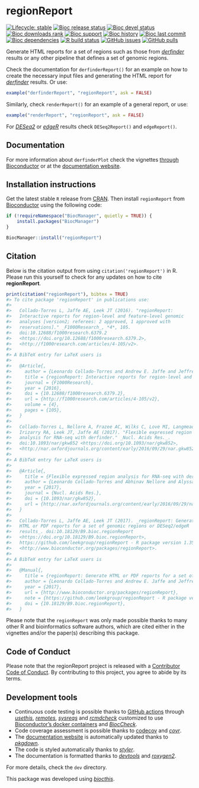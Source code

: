 
<!-- README.md is generated from README.Rmd. Please edit that file -->

# regionReport

<!-- badges: start -->

[![Lifecycle:
stable](https://img.shields.io/badge/lifecycle-stable-brightgreen.svg)](https://lifecycle.r-lib.org/articles/stages.html#stable)
[![Bioc release
status](http://www.bioconductor.org/shields/build/release/bioc/regionReport.svg)](https://bioconductor.org/checkResults/release/bioc-LATEST/regionReport)
[![Bioc devel
status](http://www.bioconductor.org/shields/build/devel/bioc/regionReport.svg)](https://bioconductor.org/checkResults/devel/bioc-LATEST/regionReport)
[![Bioc downloads
rank](https://bioconductor.org/shields/downloads/release/regionReport.svg)](http://bioconductor.org/packages/stats/bioc/regionReport/)
[![Bioc
support](https://bioconductor.org/shields/posts/regionReport.svg)](https://support.bioconductor.org/tag/regionReport)
[![Bioc
history](https://bioconductor.org/shields/years-in-bioc/regionReport.svg)](https://bioconductor.org/packages/release/bioc/html/regionReport.html#since)
[![Bioc last
commit](https://bioconductor.org/shields/lastcommit/devel/bioc/regionReport.svg)](http://bioconductor.org/checkResults/devel/bioc-LATEST/regionReport/)
[![Bioc
dependencies](https://bioconductor.org/shields/dependencies/release/regionReport.svg)](https://bioconductor.org/packages/release/bioc/html/regionReport.html#since)
[![R build
status](https://github.com/leekgroup/regionReport/actions/workflows/check-bioc.yml/badge.svg)](https://github.com/leekgroup/regionReport/actions/workflows/check-bioc.yml)
[![GitHub
issues](https://img.shields.io/github/issues/leekgroup/regionReport)](https://github.com/leekgroup/regionReport/issues)
[![GitHub
pulls](https://img.shields.io/github/issues-pr/leekgroup/regionReport)](https://github.com/leekgroup/regionReport/pulls)
<!-- badges: end -->

Generate HTML reports for a set of regions such as those from
*[derfinder](https://bioconductor.org/packages/3.17/derfinder)* results
or any other pipeline that defines a set of genomic regions.

Check the documentation for `derfinderReport()` for an example on how to
create the necessary input files and generating the HTML report for
*[derfinder](https://bioconductor.org/packages/3.17/derfinder)* results.
Or use:

``` r
example("derfinderReport", "regionReport", ask = FALSE)
```

Similarly, check `renderReport()` for an example of a general report, or
use:

``` r
example("renderReport", "regionReport", ask = FALSE)
```

For *[DESeq2](https://bioconductor.org/packages/3.17/DESeq2)* or
*[edgeR](https://bioconductor.org/packages/3.17/edgeR)* results check
`DESeq2Report()` and `edgeReport()`.

## Documentation

For more information about `derfinderPlot` check the vignettes [through
Bioconductor](http://bioconductor.org/packages/regionReport) or at the
[documentation website](http://leekgroup.github.io/regionReport).

## Installation instructions

Get the latest stable `R` release from
[CRAN](http://cran.r-project.org/). Then install `regionReport` from
[Bioconductor](http://bioconductor.org/) using the following code:

``` r
if (!requireNamespace("BiocManager", quietly = TRUE)) {
    install.packages("BiocManager")
}

BiocManager::install("regionReport")
```

## Citation

Below is the citation output from using `citation('regionReport')` in R.
Please run this yourself to check for any updates on how to cite
**regionReport**.

``` r
print(citation("regionReport"), bibtex = TRUE)
#> To cite package 'regionReport' in publications use:
#> 
#>   Collado-Torres L, Jaffe AE, Leek JT (2016). "regionReport:
#>   Interactive reports for region-level and feature-level genomic
#>   analyses [version2; referees: 2 approved, 1 approved with
#>   reservations]." _F1000Research_, *4*, 105.
#>   doi:10.12688/f1000research.6379.2
#>   <https://doi.org/10.12688/f1000research.6379.2>,
#>   <http://f1000research.com/articles/4-105/v2>.
#> 
#> A BibTeX entry for LaTeX users is
#> 
#>   @Article{,
#>     author = {Leonardo Collado-Torres and Andrew E. Jaffe and Jeffrey T. Leek},
#>     title = {regionReport: Interactive reports for region-level and feature-level genomic analyses [version2; referees: 2 approved, 1 approved with reservations]},
#>     journal = {F1000Research},
#>     year = {2016},
#>     doi = {10.12688/f1000research.6379.2},
#>     url = {http://f1000research.com/articles/4-105/v2},
#>     volume = {4},
#>     pages = {105},
#>   }
#> 
#>   Collado-Torres L, Nellore A, Frazee AC, Wilks C, Love MI, Langmead B,
#>   Irizarry RA, Leek JT, Jaffe AE (2017). "Flexible expressed region
#>   analysis for RNA-seq with derfinder." _Nucl. Acids Res._.
#>   doi:10.1093/nar/gkw852 <https://doi.org/10.1093/nar/gkw852>,
#>   <http://nar.oxfordjournals.org/content/early/2016/09/29/nar.gkw852>.
#> 
#> A BibTeX entry for LaTeX users is
#> 
#>   @Article{,
#>     title = {Flexible expressed region analysis for RNA-seq with derfinder},
#>     author = {Leonardo Collado-Torres and Abhinav Nellore and Alyssa C. Frazee and Christopher Wilks and Michael I. Love and Ben Langmead and Rafael A. Irizarry and Jeffrey T. Leek and Andrew E. Jaffe},
#>     year = {2017},
#>     journal = {Nucl. Acids Res.},
#>     doi = {10.1093/nar/gkw852},
#>     url = {http://nar.oxfordjournals.org/content/early/2016/09/29/nar.gkw852},
#>   }
#> 
#>   Collado-Torres L, Jaffe AE, Leek JT (2017). _regionReport: Generate
#>   HTML or PDF reports for a set of genomic regions or DESeq2/edgeR
#>   results_. doi:10.18129/B9.bioc.regionReport
#>   <https://doi.org/10.18129/B9.bioc.regionReport>,
#>   https://github.com/leekgroup/regionReport - R package version 1.35.0,
#>   <http://www.bioconductor.org/packages/regionReport>.
#> 
#> A BibTeX entry for LaTeX users is
#> 
#>   @Manual{,
#>     title = {regionReport: Generate HTML or PDF reports for a set of genomic regions or DESeq2/edgeR results},
#>     author = {Leonardo Collado-Torres and Andrew E. Jaffe and Jeffrey T. Leek},
#>     year = {2017},
#>     url = {http://www.bioconductor.org/packages/regionReport},
#>     note = {https://github.com/leekgroup/regionReport - R package version 1.35.0},
#>     doi = {10.18129/B9.bioc.regionReport},
#>   }
```

Please note that the `regionReport` was only made possible thanks to
many other R and bioinformatics software authors, which are cited either
in the vignettes and/or the paper(s) describing this package.

## Code of Conduct

Please note that the regionReport project is released with a
[Contributor Code of
Conduct](https://contributor-covenant.org/version/2/0/CODE_OF_CONDUCT.html).
By contributing to this project, you agree to abide by its terms.

## Development tools

- Continuous code testing is possible thanks to [GitHub
  actions](https://www.tidyverse.org/blog/2020/04/usethis-1-6-0/)
  through *[usethis](https://CRAN.R-project.org/package=usethis)*,
  *[remotes](https://CRAN.R-project.org/package=remotes)*,
  *[sysreqs](https://github.com/r-hub/sysreqs)* and
  *[rcmdcheck](https://CRAN.R-project.org/package=rcmdcheck)* customized
  to use [Bioconductor’s docker
  containers](https://www.bioconductor.org/help/docker/) and
  *[BiocCheck](https://bioconductor.org/packages/3.17/BiocCheck)*.
- Code coverage assessment is possible thanks to
  [codecov](https://codecov.io/gh) and
  *[covr](https://CRAN.R-project.org/package=covr)*.
- The [documentation website](http://leekgroup.github.io/derfinderPlot)
  is automatically updated thanks to
  *[pkgdown](https://CRAN.R-project.org/package=pkgdown)*.
- The code is styled automatically thanks to
  *[styler](https://CRAN.R-project.org/package=styler)*.
- The documentation is formatted thanks to
  *[devtools](https://CRAN.R-project.org/package=devtools)* and
  *[roxygen2](https://CRAN.R-project.org/package=roxygen2)*.

For more details, check the `dev` directory.

This package was developed using
*[biocthis](https://bioconductor.org/packages/3.17/biocthis)*.
